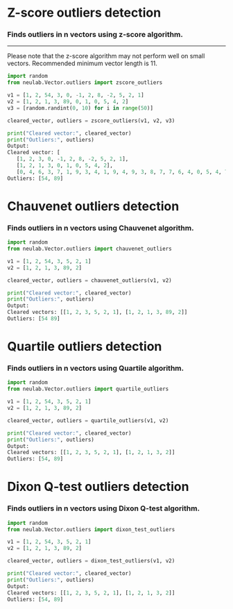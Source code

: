 # Z-score outliers detection
### Finds outliers in n vectors using z-score algorithm.
-----
Please note that the z-score algorithm may not perform well on small vectors. Recommended minimum vector length is 11.
```python
import random 
from neulab.Vector.outliers import zscore_outliers

v1 = [1, 2, 54, 3, 0, -1, 2, 8, -2, 5, 2, 1]
v2 = [1, 2, 1, 3, 89, 0, 1, 0, 5, 4, 2]
v3 = [random.randint(0, 10) for i in range(50)]

cleared_vector, outliers = zscore_outliers(v1, v2, v3)

print("Cleared vector:", cleared_vector)
print("Outliers:", outliers)
Output:
Cleared vector: [
   [1, 2, 3, 0, -1, 2, 8, -2, 5, 2, 1], 
   [1, 2, 1, 3, 0, 1, 0, 5, 4, 2], 
   [0, 4, 6, 3, 7, 1, 9, 3, 4, 1, 9, 4, 9, 3, 8, 7, 7, 6, 4, 0, 5, 4, 7, 6, 7, 7, 3, 7, 6, 5, 2, 1, 7, 9, 3, 7, 1, 1, 3, 3, 10, 6, 2, 5, 1, 1, 2, 3, 5, 0]]
Outliers: [54, 89]
```
# Chauvenet outliers detection
### Finds outliers in n vectors using Chauvenet algorithm.
```python
import random 
from neulab.Vector.outliers import chauvenet_outliers

v1 = [1, 2, 54, 3, 5, 2, 1]
v2 = [1, 2, 1, 3, 89, 2]

cleared_vector, outliers = chauvenet_outliers(v1, v2)

print("Cleared vector:", cleared_vector)
print("Outliers:", outliers)
Output:
Cleared vectors: [[1, 2, 3, 5, 2, 1], [1, 2, 1, 3, 89, 2]]
Outliers: [54 89]
```
# Quartile outliers detection
### Finds outliers in n vectors using Quartile algorithm.
```python
import random 
from neulab.Vector.outliers import quartile_outliers

v1 = [1, 2, 54, 3, 5, 2, 1]
v2 = [1, 2, 1, 3, 89, 2]

cleared_vector, outliers = quartile_outliers(v1, v2)

print("Cleared vector:", cleared_vector)
print("Outliers:", outliers)
Output:
Cleared vectors: [[1, 2, 3, 5, 2, 1], [1, 2, 1, 3, 2]]
Outliers: [54, 89]
```
# Dixon Q-test outliers detection
### Finds outliers in n vectors using Dixon Q-test algorithm.
```python
import random 
from neulab.Vector.outliers import dixon_test_outliers

v1 = [1, 2, 54, 3, 5, 2, 1]
v2 = [1, 2, 1, 3, 89, 2]

cleared_vector, outliers = dixon_test_outliers(v1, v2)

print("Cleared vector:", cleared_vector)
print("Outliers:", outliers)
Output:
Cleared vectors: [[1, 2, 3, 5, 2, 1], [1, 2, 1, 3, 2]]
Outliers: [54, 89]
```